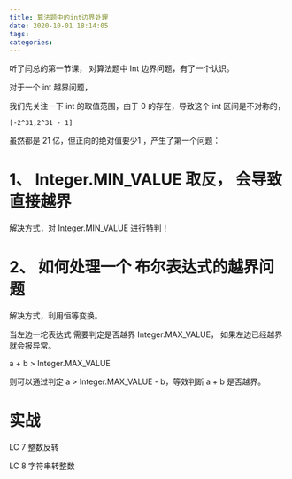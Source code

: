 ```yaml
---
title: 算法题中的int边界处理
date: 2020-10-01 18:14:05
tags:
categories:
---
```


听了闫总的第一节课， 对算法题中 Int 边界问题，有了一个认识。



对于一个 int 越界问题， 

我们先关注一下 int 的取值范围，由于 0 的存在，导致这个 int 区间是不对称的，

`[-2^31,2^31 - 1]`

虽然都是 21 亿，但正向的绝对值要少1 ，产生了第一个问题： 

# 1、 Integer.MIN_VALUE 取反， 会导致直接越界


解决方式，对 Integer.MIN_VALUE 进行特判！


# 2、 如何处理一个 布尔表达式的越界问题

解决方式，利用恒等变换。

当左边一坨表达式 需要判定是否越界 Integer.MAX_VALUE， 如果左边已经越界就会报异常。 

a + b > Integer.MAX_VALUE 

则可以通过判定 a > Integer.MAX_VALUE - b，等效判断 a + b 是否越界。



# 实战

LC 7 整数反转

LC 8 字符串转整数


